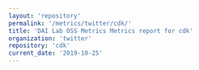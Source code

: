 ```yaml
---
layout: 'repository'
permalink: '/metrics/twitter/cdk/'
title: 'DAI Lab OSS Metrics Metrics report for cdk'
organization: 'twitter'
repository: 'cdk'
current_date: '2019-10-25'
---
```

